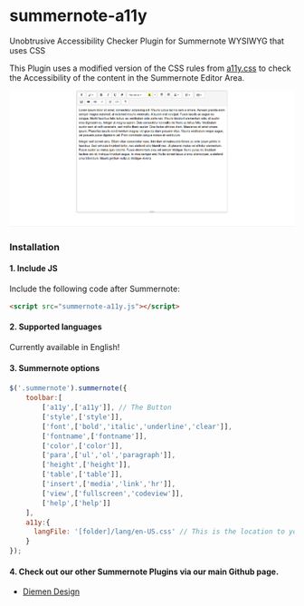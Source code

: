 # summernote-a11y
Unobtrusive Accessibility Checker Plugin for Summernote WYSIWYG that uses CSS

This Plugin uses a modified version of the CSS rules from [a11y.css](https://github.com/ffoodd/a11y.css) to check the Accessibility of the content in the Summernote Editor Area.

![summernote-a11y](a11y-screenshot.gif)


### Installation

#### 1. Include JS

Include the following code after Summernote:

```html
<script src="summernote-a11y.js"></script>
```

#### 2. Supported languages

Currently available in English!

#### 3. Summernote options

```javascript
$('.summernote').summernote({
    toolbar:[
        ['a11y',['a11y']], // The Button
        ['style',['style']],
        ['font',['bold','italic','underline','clear']],
        ['fontname',['fontname']],
        ['color',['color']],
        ['para',['ul','ol','paragraph']],
        ['height',['height']],
        ['table',['table']],
        ['insert',['media','link','hr']],
        ['view',['fullscreen','codeview']],
        ['help',['help']]
    ],
    a11y:{
      langFile: '[folder]/lang/en-US.css' // This is the location to your CSS Language file.
    }
});
```

#### 4. Check out our other Summernote Plugins via our main Github page.
- [Diemen Design](https://github.com/DiemenDesign/)
